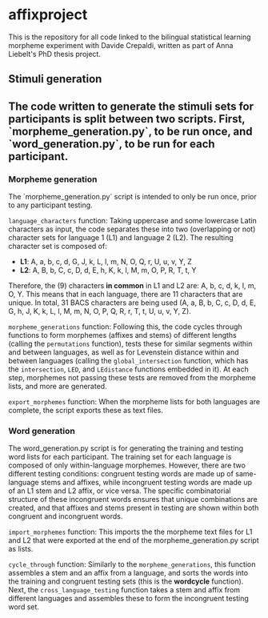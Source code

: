 <h1> affixproject </h1>
This is the repository for all code linked to the bilingual statistical learning morpheme experiment with Davide Crepaldi, written as part of Anna Liebelt's PhD thesis project.

<h2> Stimuli generation <h2>
The code written to generate the stimuli sets for participants is split between two scripts. First, `morpheme_generation.py`, to be run once, and `word_generation.py`, to be run for each participant.

<h3> Morpheme generation </h3>
The `morpheme_generation.py` script is intended to only be run once, prior to any participant testing. 

`language_characters` function: Taking uppercase and some lowercase Latin characters as input, the code separates these into two (overlapping or not) character sets for language 1 (L1) and language 2 (L2). The resulting character set is composed of:
<ul>
	<li><strong>L1</strong>: A, a, b, c, d, G, J, k, L, l, m, N, O, Q, r, U, u, v, Y, Z</li>
	<li><strong>L2</strong>: A, B, b, C, c, D, d, E, h, K, k, l, M, m, O, P, R, T, t, Y</li>
</ul>
Therefore, the (9) characters <strong>in common</strong> in L1 and L2 are: A, b, c, d, k, l, m, O, Y. This means that in each language, there are 11 characters that are unique. In total, 31 BACS characters are being used (A, a, B, b, C, c, D, d, E, G, h, J, K, k, L, l, M, m, N, O, P, Q, R, r, T, t, U, u, v, Y, Z).

`morpheme_generations` function: Following this, the code cycles through functions to form morphemes (affixes and stems) of different lengths (calling the `permutations` function), tests these for similar segments within and between languages, as well as for Levenstein distance within and between languages (calling the `global_intersection` function, which has the `intersection`, `LED`, and `LEdistance` functions embedded in it). At each step, morphemes not passing these tests are removed from the morpheme lists, and more are generated. 

`export_morphemes` function: When the morpheme lists for both languages are complete, the script exports these as text files.

<h3> Word generation </h3>
The word_generation.py script is for generating the training and testing word lists for each participant. The training set for each language is composed of only within-language morphemes. However, there are two different testing conditions: congruent testing words are made up of same-language stems and affixes, while incongruent testing words are made up of an L1 stem and L2 affix, or vice versa. The specific combinatorial structure of these incongruent words ensures that unique combinations are created, and that affixes and stems present in testing are shown within both congruent and incongruent words.

`import_morphemes` function: This imports the the morpheme text files for L1 and L2 that were exported at the end of the morpheme_generation.py script as lists.

`cycle_through` function: Similarly to the `morpheme_generations`, this function assembles a stem and an affix from a language, and sorts the words into the training and congruent testing sets (this is the **wordcycle** function). Next, the `cross_language_testing` function takes a stem and affix from different languages and assembles these to form the incongruent testing word set. 